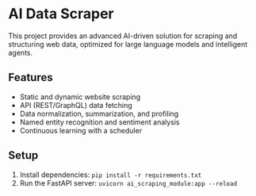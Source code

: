 # AI Data Scraper
This project provides an advanced AI-driven solution for scraping and structuring web data, optimized for large language models and intelligent agents.

## Features
- Static and dynamic website scraping
- API (REST/GraphQL) data fetching
- Data normalization, summarization, and profiling
- Named entity recognition and sentiment analysis
- Continuous learning with a scheduler

## Setup
1. Install dependencies: `pip install -r requirements.txt`
2. Run the FastAPI server: `uvicorn ai_scraping_module:app --reload`
